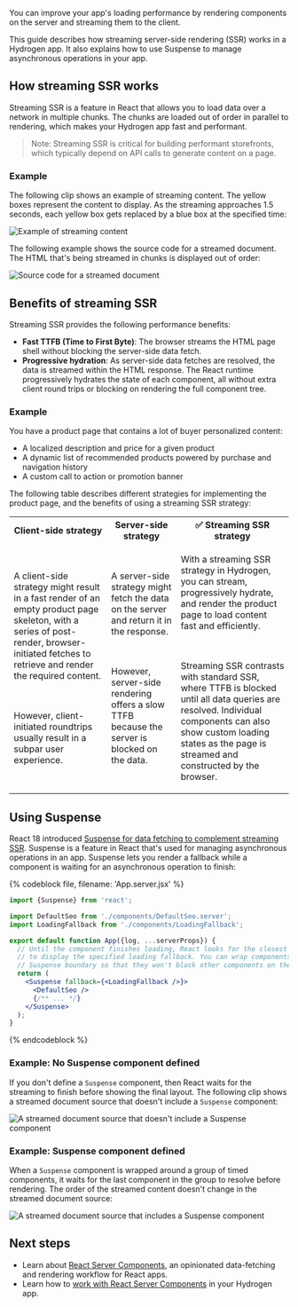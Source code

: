 You can improve your app's loading performance by rendering components on the server and streaming them to the client.

This guide describes how streaming server-side rendering (SSR) works in a Hydrogen app. It also explains how to use Suspense to manage asynchronous operations in your app.

## How streaming SSR works

Streaming SSR is a feature in React that allows you to load data over a network in multiple chunks. The chunks are loaded out of order in parallel to rendering, which makes your Hydrogen app fast and performant.

> Note:
> Streaming SSR is critical for building performant storefronts, which typically depend on API calls to generate content on a page.

### Example

The following clip shows an example of streaming content. The yellow boxes represent the content to display. As the streaming approaches 1.5 seconds, each yellow box gets replaced by a blue box at the specified time:

![Example of streaming content](/assets/custom-storefronts/hydrogen/streaming.gif)

The following example shows the source code for a streamed document. The HTML that's being streamed in chunks is displayed out of order:

![Source code for a streamed document](/assets/custom-storefronts/hydrogen/streaming-source.png)

## Benefits of streaming SSR

Streaming SSR provides the following performance benefits:

- **Fast TTFB (Time to First Byte)**: The browser streams the HTML page shell without blocking the server-side data fetch.
- **Progressive hydration**: As server-side data fetches are resolved, the data is streamed within the HTML response. The React runtime progressively hydrates the state of each component, all without extra client round trips or blocking on rendering the full component tree.

### Example

You have a product page that contains a lot of buyer personalized content:

- A localized description and price for a given product
- A dynamic list of recommended products powered by purchase and navigation history
- A custom call to action or promotion banner

The following table describes different strategies for implementing the product page, and the benefits of using a streaming SSR strategy:

<table>
  <tr>
    <th>Client-side strategy</th>
    <th>Server-side strategy</th>
    <th> ✅ Streaming SSR strategy</th>
  </tr>
  <tr>
    <td><p>A client-side strategy might result in a fast render of an empty product page skeleton, with a series of post-render, browser-initiated fetches to retrieve and render the required content.</p><br><p>However, client-initiated roundtrips usually result in a subpar user experience.</p></td>
    <td><p>A server-side strategy might fetch the data on the server and return it in the response.</p><br><p>However, server-side rendering offers a slow TTFB because the server is blocked on the data.</p></td>
    <td><p>With a streaming SSR strategy in Hydrogen, you can stream, progressively hydrate, and render the product page to load content fast and efficiently.</p><br><p>Streaming SSR contrasts with standard SSR, where TTFB is blocked until all data queries are resolved. Individual components can also show custom loading states as the page is streamed and constructed by the browser.</p></td>
  </tr>
</table>

## Using Suspense

React 18 introduced [Suspense for data fetching to complement streaming SSR](https://nextjs.org/docs/advanced-features/react-18/streaming). Suspense is a feature in React that's used for managing asynchronous operations in an app. Suspense lets you render a fallback while a component is waiting for an asynchronous operation to finish:

{% codeblock file, filename: 'App.server.jsx' %}

```jsx
import {Suspense} from 'react';

import DefaultSeo from './components/DefaultSeo.server';
import LoadingFallback from './components/LoadingFallback';

export default function App({log, ...serverProps}) {
  // Until the component finishes loading, React looks for the closest Suspense boundary
  // to display the specified loading fallback. You can wrap components in their own
  // Suspense boundary so that they won't block other components on the page.
  return (
    <Suspense fallback={<LoadingFallback />}>
      <DefaultSeo />
      {/** ... */}
    </Suspense>
  );
}
```

{% endcodeblock %}

### Example: No Suspense component defined

If you don't define a `Suspense` component, then React waits for the streaming to finish before showing the final layout. The following clip shows a streamed document source that doesn't include a `Suspense` component:

![A streamed document source that doesn't include a Suspense component](/assets/custom-storefronts/hydrogen/no-suspense.gif)

### Example: Suspense component defined

When a `Suspense` component is wrapped around a group of timed components, it waits for the last component in the group to resolve before rendering. The order of the streamed content doesn't change in the streamed document source:

![A streamed document source that includes a Suspense component](/assets/custom-storefronts/hydrogen/suspense-defined.gif)

## Next steps

- Learn about [React Server Components](/custom-storefronts/hydrogen/framework/react-server-components), an opinionated data-fetching and rendering workflow for React apps.
- Learn how to [work with React Server Components](/custom-storefronts/hydrogen/framework/react-server-components/work-with-rsc) in your Hydrogen app.
